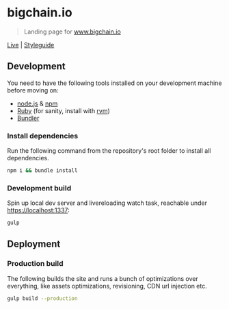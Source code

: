 # bigchain.io

> Landing page for www.bigchain.io

[Live](http://www.bigchain.io) | [Styleguide](http://www.bigchain.io/styleguide/)

## Development

You need to have the following tools installed on your development machine before moving on:

- [node.js](http://nodejs.org/) & [npm](https://npmjs.org/)
- [Ruby](https://www.ruby-lang.org) (for sanity, install with [rvm](https://rvm.io/))
- [Bundler](http://bundler.io/)

### Install dependencies

Run the following command from the repository's root folder to install all dependencies.

```bash
npm i && bundle install
```

### Development build

Spin up local dev server and livereloading watch task, reachable under [https://localhost:1337](https://localhost:1337):

```bash
gulp
```

## Deployment

### Production build

The following builds the site and runs a bunch of optimizations over everything, like assets optimizations, revisioning, CDN url injection etc.

```bash
gulp build --production
```
